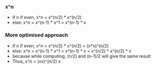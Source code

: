 ### x^n
- if n if even, x^n = x^(n/2) * x^(n/2)
- else: x^n = x^(n-1) * x^1 = x^(n-1) * x
​
### More optimised approach
- if n if even, x^n = x^(n/2) * x^(n/2) = (x*x)^(n/2)
- else: x^n = x^(n-1) * x^1 = x^(n-1) * x = x^(n/2) * x^(n/2) * x
- because while computing, (n/2) and (n-1)/2 will give the same result
- Thus, x^n = (xx)^(n/2)  x